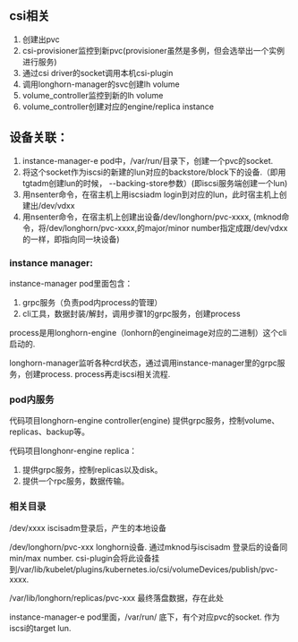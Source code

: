 ## csi相关
1. 创建出pvc
2. csi-provisioner监控到新pvc(provisioner虽然是多例，但会选举出一个实例进行服务)
3. 通过csi driver的socket调用本机csi-plugin
4. 调用longhorn-manager的svc创建lh volume
5. volume_controller监控到新的lh volume
6. volume_controller创建对应的engine/replica instance




## 设备关联：
1. instance-manager-e pod中，/var/run/目录下，创建一个pvc的socket.
2. 将这个socket作为iscsi的新建的lun对应的backstore/block下的设备.（即用tgtadm创建lun的时候， --backing-store参数）(即iscsi服务端创建一个lun)
3. 用nsenter命令，在宿主机上用iscsiadm login到对应的lun，此时宿主机上创建出/dev/vdxx
4. 用nsenter命令，在宿主机上创建出设备/dev/longhorn/pvc-xxxx, (mknod命令，将/dev/longhorn/pvc-xxxx,的major/minor number指定成跟/dev/vdxx的一样，即指向同一块设备)

### instance manager:
instance-manager pod里面包含：
1. grpc服务（负责pod内process的管理）
2. cli工具，数据封装/解封，调用步骤1的grpc服务，创建process

process是用longhorn-engine（lonhorn的engineimage对应的二进制）这个cli启动的.

longhorn-manager监听各种crd状态，通过调用instance-manager里的grpc服务，创建process. process再走iscsi相关流程.

### pod内服务

代码项目longhorn-engine controller(engine) 提供grpc服务，控制volume、replicas、backup等。

代码项目longhonr-engine replica：
1. 提供grpc服务，控制replicas以及disk。 
2. 提供一个rpc服务，数据传输。

### 相关目录
/dev/xxxx  iscisadm登录后，产生的本地设备

/dev/longhorn/pvc-xxx longhorn设备. 通过mknod与iscisadm 登录后的设备同min/max number. csi-plugin会将此设备挂到/var/lib/kubelet/plugins/kubernetes.io/csi/volumeDevices/publish/pvc-xxxx.

/var/lib/longhorn/replicas/pvc-xxx  最终落盘数据，存在此处

instance-manager-e pod里面，/var/run/ 底下，有个对应pvc的socket. 作为iscsi的target lun.
